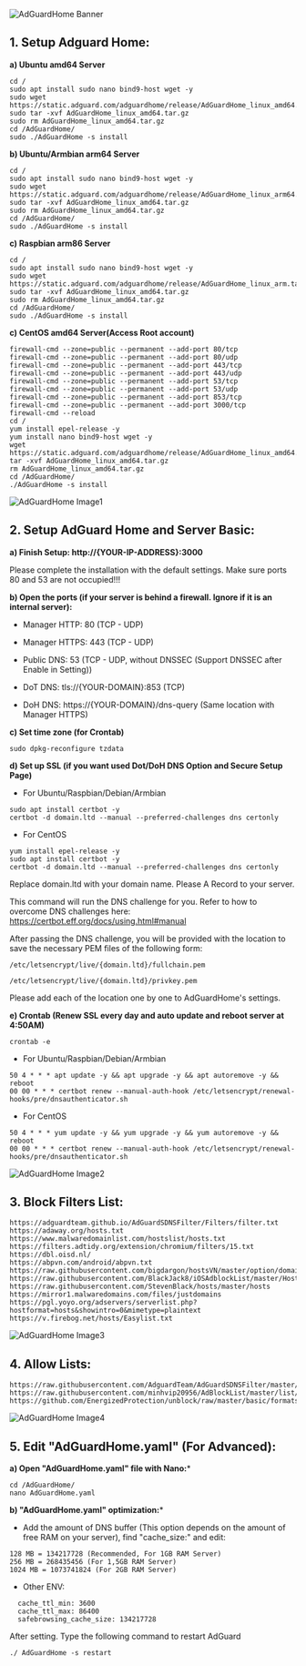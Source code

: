 ![AdGuardHome Banner](/home2.jpg)

## 1. Setup Adguard Home:

**a) Ubuntu amd64 Server**

```Text
cd /
sudo apt install sudo nano bind9-host wget -y
sudo wget https://static.adguard.com/adguardhome/release/AdGuardHome_linux_amd64.tar.gz
sudo tar -xvf AdGuardHome_linux_amd64.tar.gz
sudo rm AdGuardHome_linux_amd64.tar.gz
cd /AdGuardHome/
sudo ./AdGuardHome -s install
```

**b) Ubuntu/Armbian arm64 Server**

```Text
cd /
sudo apt install sudo nano bind9-host wget -y
sudo wget https://static.adguard.com/adguardhome/release/AdGuardHome_linux_arm64.tar.gz
sudo tar -xvf AdGuardHome_linux_amd64.tar.gz
sudo rm AdGuardHome_linux_amd64.tar.gz
cd /AdGuardHome/
sudo ./AdGuardHome -s install
```

**c) Raspbian arm86 Server**

```Text
cd /
sudo apt install sudo nano bind9-host wget -y
sudo wget https://static.adguard.com/adguardhome/release/AdGuardHome_linux_arm.tar.gz
sudo tar -xvf AdGuardHome_linux_amd64.tar.gz
sudo rm AdGuardHome_linux_amd64.tar.gz
cd /AdGuardHome/
sudo ./AdGuardHome -s install
```

**c) CentOS amd64 Server(Access Root account)**

```Text
firewall-cmd --zone=public --permanent --add-port 80/tcp
firewall-cmd --zone=public --permanent --add-port 80/udp
firewall-cmd --zone=public --permanent --add-port 443/tcp
firewall-cmd --zone=public --permanent --add-port 443/udp
firewall-cmd --zone=public --permanent --add-port 53/tcp
firewall-cmd --zone=public --permanent --add-port 53/udp
firewall-cmd --zone=public --permanent --add-port 853/tcp
firewall-cmd --zone=public --permanent --add-port 3000/tcp
firewall-cmd --reload
cd /
yum install epel-release -y
yum install nano bind9-host wget -y
wget https://static.adguard.com/adguardhome/release/AdGuardHome_linux_amd64.tar.gz
tar -xvf AdGuardHome_linux_amd64.tar.gz
rm AdGuardHome_linux_amd64.tar.gz
cd /AdGuardHome/
./AdGuardHome -s install
```

![AdGuardHome Image1](/home1.png)

## 2. Setup AdGuard Home and Server Basic:

**a) Finish Setup: http://{YOUR-IP-ADDRESS}:3000**

Please complete the installation with the default settings. Make sure ports 80 and 53 are not occupied!!!

**b) Open the ports (if your server is behind a firewall. Ignore if it is an internal server):**

- Manager HTTP: 80 (TCP - UDP)

- Manager HTTPS: 443 (TCP - UDP)

- Public DNS: 53 (TCP - UDP, without DNSSEC (Support DNSSEC after Enable in Setting))

- DoT DNS: tls://{YOUR-DOMAIN}:853 (TCP)

- DoH DNS: https://{YOUR-DOMAIN}/dns-query (Same location with Manager HTTPS)

**c) Set time zone (for Crontab)**

```Text
sudo dpkg-reconfigure tzdata
```

**d) Set up SSL (if you want used Dot/DoH DNS Option and Secure Setup Page)**

- For Ubuntu/Raspbian/Debian/Armbian

```Text
sudo apt install certbot -y
certbot -d domain.ltd --manual --preferred-challenges dns certonly
```

- For CentOS

```Text
yum install epel-release -y
sudo apt install certbot -y
certbot -d domain.ltd --manual --preferred-challenges dns certonly
```

Replace domain.ltd with your domain name. Please A Record to your server.

This command will run the DNS challenge for you. Refer to how to overcome DNS challenges here: https://certbot.eff.org/docs/using.html#manual

After passing the DNS challenge, you will be provided with the location to save the necessary PEM files of the following form:

```Text
/etc/letsencrypt/live/{domain.ltd}/fullchain.pem

/etc/letsencrypt/live/{domain.ltd}/privkey.pem
```

Please add each of the location one by one to AdGuardHome's settings.

**e) Crontab (Renew SSL every day and auto update and reboot server at 4:50AM)**

```Text
crontab -e
```

- For Ubuntu/Raspbian/Debian/Armbian

```Text
50 4 * * * apt update -y && apt upgrade -y && apt autoremove -y && reboot
00 00 * * * certbot renew --manual-auth-hook /etc/letsencrypt/renewal-hooks/pre/dnsauthenticator.sh
```

- For CentOS

```Text
50 4 * * * yum update -y && yum upgrade -y && yum autoremove -y && reboot
00 00 * * * certbot renew --manual-auth-hook /etc/letsencrypt/renewal-hooks/pre/dnsauthenticator.sh
```

![AdGuardHome Image2](/bg.jpg)

## 3. Block Filters List:

```Text
https://adguardteam.github.io/AdGuardSDNSFilter/Filters/filter.txt
https://adaway.org/hosts.txt
https://www.malwaredomainlist.com/hostslist/hosts.txt
https://filters.adtidy.org/extension/chromium/filters/15.txt
https://dbl.oisd.nl/
https://abpvn.com/android/abpvn.txt
https://raw.githubusercontent.com/bigdargon/hostsVN/master/option/domain.txt
https://raw.githubusercontent.com/BlackJack8/iOSAdblockList/master/Hosts.txt
https://raw.githubusercontent.com/StevenBlack/hosts/master/hosts
https://mirror1.malwaredomains.com/files/justdomains
https://pgl.yoyo.org/adservers/serverlist.php?hostformat=hosts&showintro=0&mimetype=plaintext
https://v.firebog.net/hosts/Easylist.txt
```

![AdGuardHome Image3](/home3.jpg)

## 4. Allow Lists:

```Text
https://raw.githubusercontent.com/AdguardTeam/AdGuardSDNSFilter/master/Filters/exclusions.txt
https://raw.githubusercontent.com/minhvip20956/AdBlockList/master/list/allow.txt
https://github.com/EnergizedProtection/unblock/raw/master/basic/formats/domains.txt
```

![AdGuardHome Image4](/deve.png)

## 5. Edit "AdGuardHome.yaml" (For Advanced):

**a) Open "AdGuardHome.yaml" file with Nano:***

```Text
cd /AdGuardHome/
nano AdGuardHome.yaml
```

**b) "AdGuardHome.yaml" optimization:***

- Add the amount of DNS buffer (This option depends on the amount of free RAM on your server), find "cache_size:" and edit:

```Text
128 MB = 134217728 (Recommended, For 1GB RAM Server)
256 MB = 268435456 (For 1,5GB RAM Server)
1024 MB = 1073741824 (For 2GB RAM Server)
```

- Other ENV:

```Text
  cache_ttl_min: 3600
  cache_ttl_max: 86400
  safebrowsing_cache_size: 134217728  
```

After setting. Type the following command to restart AdGuard

```Text
./ AdGuardHome -s restart
```
